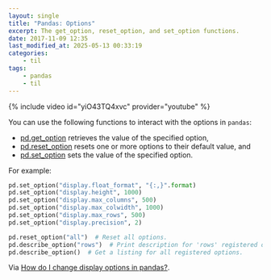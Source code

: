 ```yaml
---
layout: single
title: "Pandas: Options"
excerpt: The get_option, reset_option, and set_option functions.
date: 2017-11-09 12:35
last_modified_at: 2025-05-13 00:33:19
categories:
    - til
tags:
    - pandas
    - til
---
```


<!-- textlint-disable terminology -->

{% include video id="yiO43TQ4xvc" provider="youtube" %}

<!-- textlint-enable terminology -->

You can use the following functions to interact with the options in `pandas`:

-   [pd.get_option](http://pandas.pydata.org/pandas-docs/stable/generated/pandas.get_option.html)
    retrieves the value of the specified option,
-   [pd.reset_option](http://pandas.pydata.org/pandas-docs/stable/generated/pandas.reset_option.html)
    resets one or more options to their default value, and
-   [pd.set_option](http://pandas.pydata.org/pandas-docs/stable/generated/pandas.set_option.html)
    sets the value of the specified option.

For example:

```python
pd.set_option("display.float_format", "{:,}".format)
pd.set_option("display.height", 1000)
pd.set_option("display.max_columns", 500)
pd.set_option("display.max_colwidth", 1000)
pd.set_option("display.max_rows", 500)
pd.set_option("display.precision", 2)

pd.reset_option("all")  # Reset all options.
pd.describe_option("rows")  # Print description for 'rows' registered option.
pd.describe_option()  # Get a listing for all registered options.
```

Via [How do I change display options in pandas?](https://www.youtube.com/watch?v=yiO43TQ4xvc).
